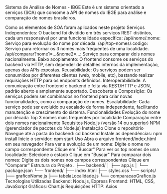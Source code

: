Sistema de Análise de Nomes - IBGE
Este é um sistema orientado a serviços (SOA) que consome a API de nomes do IBGE para análise e comparação de nomes brasileiros.

Como os elementos de SOA foram aplicados neste projeto
Serviços Independentes: O backend foi dividido em três serviços REST distintos, cada um responsável por uma funcionalidade específica:
/api/nome/:nome: Serviço para evolução do nome por década.
/api/top-nomes/:codigo: Serviço para retornar os 3 nomes mais frequentes de uma localidade.
/api/comparar?nome1=...&nome2=...: Serviço para comparar dois nomes nacionalmente.
Baixo acoplamento: O frontend consome os serviços do backend via HTTP, sem depender de detalhes internos da implementação, apenas das APIs expostas.
Reusabilidade: Os serviços podem ser consumidos por diferentes clientes (web, mobile, etc), bastando realizar requisições HTTP para os endpoints definidos.
Interoperabilidade: A comunicação entre frontend e backend é feita via REST/HTTP e JSON, padrão aberto e amplamente suportado.
Descoberta e Composição: Os serviços podem ser combinados no frontend para criar novas funcionalidades, como a comparação de nomes.
Escalabilidade: Cada serviço pode ser evoluído ou escalado de forma independente, facilitando manutenção e crescimento do sistema.
Funcionalidades
Evolução do nome por década
Top 3 nomes mais frequentes por localidade
Comparação entre dois nomes nacionalmente
Requisitos
Node.js (versão 14 ou superior)
NPM (gerenciador de pacotes do Node.js)
Instalação
Clone o repositório
Navegue até a pasta do backend:
cd backend
Instale as dependências:
npm install
Inicie o servidor:
npm start
Uso
Abra o arquivo frontend/index.html em seu navegador
Para ver a evolução de um nome:
Digite o nome no campo correspondente
Clique em "Buscar"
Para ver os top nomes de uma localidade:
Selecione o estado
Clique em "Buscar"
Para comparar dois nomes:
Digite os dois nomes nos campos correspondentes
Clique em "Comparar"
Estrutura do Projeto
.
├── backend/
│   ├── app.js
│   └── package.json
└── frontend/
    ├── index.html
    ├── styles.css
    └── scripts/
        ├── graficoNome.js
        ├── tabelaLocalidade.js
        └── comparacaoGrafico.js
Tecnologias Utilizadas
Backend: Node.js, Express
Frontend: HTML, CSS, JavaScript
Gráficos: Chart.js
Requisições HTTP: Axios
